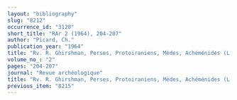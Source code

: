 ```yaml
---
layout: "bibliography"
slug: "8212"
occurrence_id: "3120"
short_title: "RAr 2 (1964), 204-207"
author: "Picard, Ch."
publication_year: "1964"
title: "Rv. R. Ghirshman, Perses, Protoiraniens, Mèdes, Achéménides (L´Univers des formes)"
volume_no_: "2"
pages: "204-207"
journal: "Revue archéologique"
title: "Rv. R. Ghirshman, Perses, Protoiraniens, Mèdes, Achéménides (L´Univers des formes)"
previous_item: "8215"
---
```

